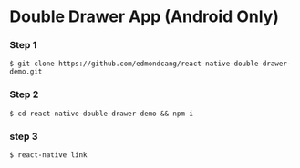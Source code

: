 # Double Drawer App (Android Only)

### Step 1
```` $ git clone https://github.com/edmondcang/react-native-double-drawer-demo.git ````

### Step 2
```` $ cd react-native-double-drawer-demo && npm i ````

### step 3
```` $ react-native link ````
